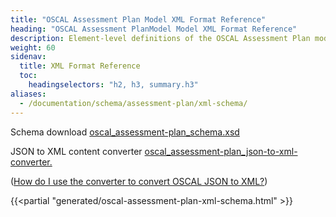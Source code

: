 ```yaml
---
title: "OSCAL Assessment Plan Model XML Format Reference"
heading: "OSCAL Assessment PlanModel Model XML Format Reference"
description: Element-level definitions of the OSCAL Assessment Plan model XML format.
weight: 60
sidenav:
  title: XML Format Reference
  toc:
    headingselectors: "h2, h3, summary.h3"
aliases:
  - /documentation/schema/assessment-plan/xml-schema/
---
```


<p><span class="usa-tag">Schema download</span> <a href="/artifacts/xml/schema/oscal_assessment-plan_schema.xsd">oscal_assessment-plan_schema.xsd</a></p>
<p><span class="usa-tag">JSON to XML content converter</span>  <a href="/artifacts/xml/converter/oscal_assessment-plan_json-to-xml-converter.xsl">oscal_assessment-plan_json-to-xml-converter.</a></p>
<p>(<a href="?">How do I use the converter to convert OSCAL JSON to XML?</a>)</p>

{{<partial "generated/oscal-assessment-plan-xml-schema.html" >}}
